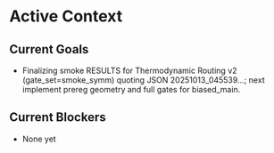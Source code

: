 # Active Context

## Current Goals

- Finalizing smoke RESULTS for Thermodynamic Routing v2 (gate_set=smoke_symm) quoting JSON 20251013_045539...; next implement prereg geometry and full gates for biased_main.

## Current Blockers

- None yet